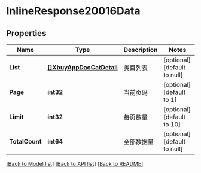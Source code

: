 # InlineResponse20016Data

## Properties
Name | Type | Description | Notes
------------ | ------------- | ------------- | -------------
**List** | [**[]XbuyAppDaoCatDetail**](xbuy.app.dao.CatDetail.md) | 类目列表 | [optional] [default to null]
**Page** | **int32** | 当前页码 | [optional] [default to 1]
**Limit** | **int32** | 每页数量 | [optional] [default to 10]
**TotalCount** | **int64** | 全部数据量 | [optional] [default to null]

[[Back to Model list]](../README.md#documentation-for-models) [[Back to API list]](../README.md#documentation-for-api-endpoints) [[Back to README]](../README.md)

